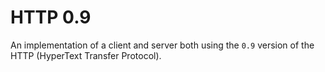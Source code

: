 # HTTP 0.9
An implementation of a client and server both
using the `0.9` version of the HTTP (HyperText Transfer Protocol).
